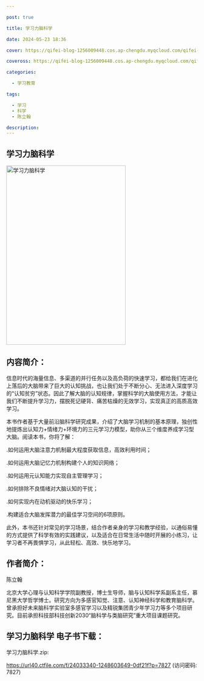 ```yaml
---

post: true

title: 学习力脑科学

date: 2024-05-23 18:36

cover: https://qifei-blog-1256009448.cos.ap-chengdu.myqcloud.com/qifei-blog/663c954b0ea9cb14035c4985.jpg

coveross: https://qifei-blog-1256009448.cos.ap-chengdu.myqcloud.com/qifei-blog/663c954b0ea9cb14035c4985.jpg

categories:

  - 学习教育

tags:

  - 学习
  - 科学
  - 陈立翰

description:
---
```


## 学习力脑科学
<img alt="学习力脑科学 " class="aligncenter loading" data-was-processed="true" decoding="async" fetchpriority="high" height="471" src="https://qifei-blog-1256009448.cos.ap-chengdu.myqcloud.com/qifei-blog/663c954b0ea9cb14035c4985.jpg" style="cursor: zoom-in;" width="314"/>

## 内容简介：

信息时代的海量信息、多渠道的并行任务以及高负荷的快速学习，都给我们在进化上落后的大脑带来了巨大的认知挑战，也让我们处于不断分心、无法进入深度学习的“认知贫穷”状态。因此了解大脑的认知规律，掌握科学的大脑使用方法，才能让我们不断提升学习力，摆脱死记硬背、痛苦枯燥的无效学习，实现真正的高质高效学习。

本书作者基于大量前沿脑科学研究成果，介绍了大脑学习机制的基本原理，独创性地提炼出认知力+情绪力+环境力的三元学习力模型，助你从三个维度养成学习型大脑。阅读本书，你将了解：

.如何运用大脑注意力机制最大程度获取信息，高效利用时间；

.如何运用大脑记忆力机制构建个人的知识网络；

.如何运用元认知能力实现自主管理学习；

.如何排除不良情绪对大脑认知的干扰；

.如何实现内在动机驱动的快乐学习；

.构建适合大脑发挥潜力的最佳学习空间的6项原则。

此外，本书还针对常见的学习场景，结合作者亲身的学习和教学经验，以通俗易懂的方式提供了科学有效的实践建议，以及适合在日常生活中随时开展的小练习，让学习者不再畏惧学习，从此轻松、高效、快乐地学习。

## 作者简介：

陈立翰

北京大学心理与认知科学学院副教授，博士生导师，脑与认知科学系副系主任，慕尼黑大学哲学博士。研究方向为多感官知觉、注意、认知神经科学和教育脑科学。曾承担好未来脑科学实验室多感官学习以及精锐集团青少年学习力等多个项目研究。目前承担科技部科技创新2030“脑科学与类脑研究”重大项目课题研究。

## 学习力脑科学 电子书下载：
学习力脑科学.zip: 

https://url40.ctfile.com/f/24033340-1248603649-0df21f?p=7827 (访问密码: 7827)
